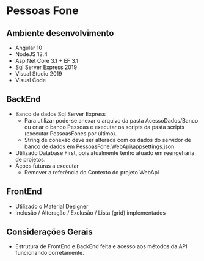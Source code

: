 # Pessoas Fone

## Ambiente desenvolvimento
 - Angular 10 
 - NodeJS 12.4
 - Asp.Net Core 3.1 + EF 3.1
 - Sql Server Express 2019
 - Visual Studio 2019
 - Visual Code
## BackEnd
 - Banco de dados Sql Server Express
   - Para utilizar pode-se anexar o arquivo da pasta AcessoDados/Banco ou criar o banco Pessoas e executar os scripts da pasta scripts (executar PessoasFones por último).
   - String de conexão deve ser alterada com os dados do servidor de banco de dados em PessoasFone.WebApi\appsettings.json
 - Utilizado Database First, pois atualmente tenho atuado em reengeharia de projetos.  
 - Açoes futuras a executar
   - Remover a referência do Contexto do projeto WebApi
## FrontEnd
 - Utilizado o Material Designer
 - Inclusão / Alteração / Exclusão / Lista (grid) implementados
## Considerações Gerais
 - Estrutura de FrontEnd e BackEnd feita e acesso aos métodos da API funcionando corretamente.
